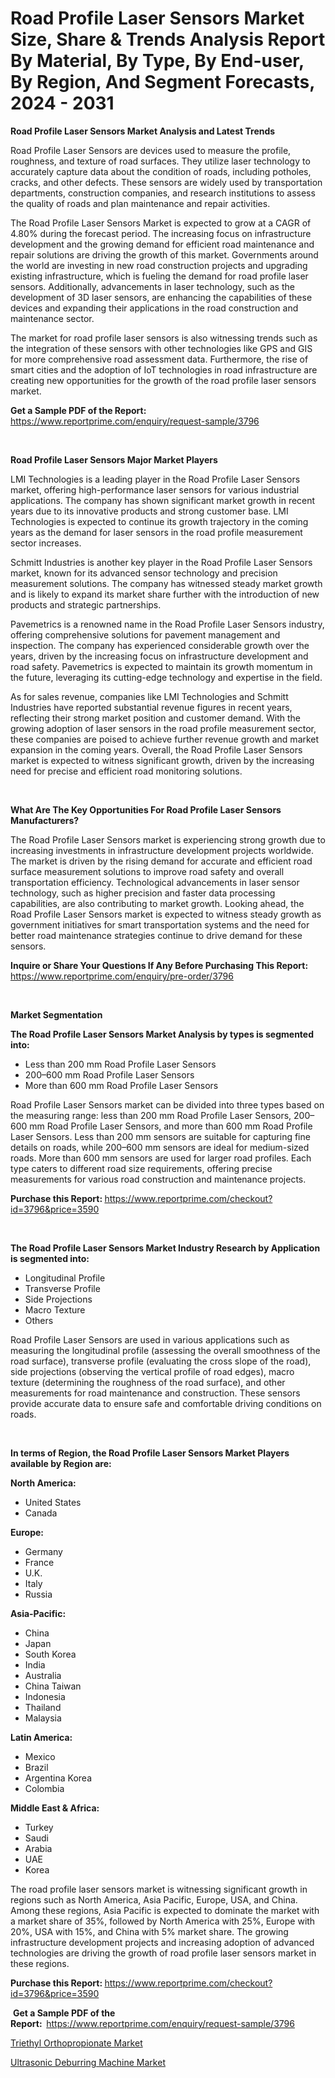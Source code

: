 <p><h1>Road Profile Laser Sensors Market Size, Share & Trends Analysis Report By Material, By Type, By End-user, By Region, And Segment Forecasts, 2024 - 2031</h1></p><p><strong>Road Profile Laser Sensors Market Analysis and Latest Trends</strong></p>
<p><p>Road Profile Laser Sensors are devices used to measure the profile, roughness, and texture of road surfaces. They utilize laser technology to accurately capture data about the condition of roads, including potholes, cracks, and other defects. These sensors are widely used by transportation departments, construction companies, and research institutions to assess the quality of roads and plan maintenance and repair activities.</p><p>The Road Profile Laser Sensors Market is expected to grow at a CAGR of 4.80% during the forecast period. The increasing focus on infrastructure development and the growing demand for efficient road maintenance and repair solutions are driving the growth of this market. Governments around the world are investing in new road construction projects and upgrading existing infrastructure, which is fueling the demand for road profile laser sensors. Additionally, advancements in laser technology, such as the development of 3D laser sensors, are enhancing the capabilities of these devices and expanding their applications in the road construction and maintenance sector.</p><p>The market for road profile laser sensors is also witnessing trends such as the integration of these sensors with other technologies like GPS and GIS for more comprehensive road assessment data. Furthermore, the rise of smart cities and the adoption of IoT technologies in road infrastructure are creating new opportunities for the growth of the road profile laser sensors market.</p></p>
<p><strong>Get a Sample PDF of the Report:&nbsp;</strong> <a href="https://www.reportprime.com/enquiry/request-sample/3796">https://www.reportprime.com/enquiry/request-sample/3796</a></p>
<p>&nbsp;</p>
<p><strong>Road Profile Laser Sensors Major Market Players</strong></p>
<p><p>LMI Technologies is a leading player in the Road Profile Laser Sensors market, offering high-performance laser sensors for various industrial applications. The company has shown significant market growth in recent years due to its innovative products and strong customer base. LMI Technologies is expected to continue its growth trajectory in the coming years as the demand for laser sensors in the road profile measurement sector increases.</p><p>Schmitt Industries is another key player in the Road Profile Laser Sensors market, known for its advanced sensor technology and precision measurement solutions. The company has witnessed steady market growth and is likely to expand its market share further with the introduction of new products and strategic partnerships.</p><p>Pavemetrics is a renowned name in the Road Profile Laser Sensors industry, offering comprehensive solutions for pavement management and inspection. The company has experienced considerable growth over the years, driven by the increasing focus on infrastructure development and road safety. Pavemetrics is expected to maintain its growth momentum in the future, leveraging its cutting-edge technology and expertise in the field.</p><p>As for sales revenue, companies like LMI Technologies and Schmitt Industries have reported substantial revenue figures in recent years, reflecting their strong market position and customer demand. With the growing adoption of laser sensors in the road profile measurement sector, these companies are poised to achieve further revenue growth and market expansion in the coming years. Overall, the Road Profile Laser Sensors market is expected to witness significant growth, driven by the increasing need for precise and efficient road monitoring solutions.</p></p>
<p>&nbsp;</p>
<p><strong>What Are The Key Opportunities For Road Profile Laser Sensors Manufacturers?</strong></p>
<p><p>The Road Profile Laser Sensors market is experiencing strong growth due to increasing investments in infrastructure development projects worldwide. The market is driven by the rising demand for accurate and efficient road surface measurement solutions to improve road safety and overall transportation efficiency. Technological advancements in laser sensor technology, such as higher precision and faster data processing capabilities, are also contributing to market growth. Looking ahead, the Road Profile Laser Sensors market is expected to witness steady growth as government initiatives for smart transportation systems and the need for better road maintenance strategies continue to drive demand for these sensors.</p></p>
<p><strong>Inquire or Share Your Questions If Any Before Purchasing This Report:</strong> <a href="https://www.reportprime.com/enquiry/pre-order/3796">https://www.reportprime.com/enquiry/pre-order/3796</a></p>
<p>&nbsp;</p>
<p><strong>Market Segmentation</strong></p>
<p><strong>The Road Profile Laser Sensors Market Analysis by types is segmented into:</strong></p>
<p><ul><li>Less than 200 mm Road Profile Laser Sensors</li><li>200–600 mm Road Profile Laser Sensors</li><li>More than 600 mm Road Profile Laser Sensors</li></ul></p>
<p><p>Road Profile Laser Sensors market can be divided into three types based on the measuring range: less than 200 mm Road Profile Laser Sensors, 200–600 mm Road Profile Laser Sensors, and more than 600 mm Road Profile Laser Sensors. Less than 200 mm sensors are suitable for capturing fine details on roads, while 200–600 mm sensors are ideal for medium-sized roads. More than 600 mm sensors are used for larger road profiles. Each type caters to different road size requirements, offering precise measurements for various road construction and maintenance projects.</p></p>
<p><strong>Purchase this Report:&nbsp;</strong><a href="https://www.reportprime.com/checkout?id=3796&price=3590">https://www.reportprime.com/checkout?id=3796&price=3590</a></p>
<p>&nbsp;</p>
<p><strong>The Road Profile Laser Sensors Market Industry Research by Application is segmented into:</strong></p>
<p><ul><li>Longitudinal Profile</li><li>Transverse Profile</li><li>Side Projections</li><li>Macro Texture</li><li>Others</li></ul></p>
<p><p>Road Profile Laser Sensors are used in various applications such as measuring the longitudinal profile (assessing the overall smoothness of the road surface), transverse profile (evaluating the cross slope of the road), side projections (observing the vertical profile of road edges), macro texture (determining the roughness of the road surface), and other measurements for road maintenance and construction. These sensors provide accurate data to ensure safe and comfortable driving conditions on roads.</p></p>
<p>&nbsp;</p>
<p><strong>In terms of Region, the Road Profile Laser Sensors Market Players available by Region are:</strong></p>
<p>
    <p> <strong> North America: </strong>
        <ul>
            <li>United States</li>
            <li>Canada</li>
        </ul>
        </p> 
    <p> <strong> Europe: </strong>
        <ul>
            <li>Germany</li>
            <li>France</li>
            <li>U.K.</li>
            <li>Italy</li>
            <li>Russia</li>
        </ul>
        </p> 
    <p> <strong> Asia-Pacific: </strong>
        <ul>
            <li>China</li>
            <li>Japan</li>
            <li>South Korea</li>
            <li>India</li>
            <li>Australia</li>
            <li>China Taiwan</li>
            <li>Indonesia</li>
            <li>Thailand</li>
            <li>Malaysia</li>
        </ul>
        </p> 
    <p> <strong> Latin America: </strong>
        <ul>
            <li>Mexico</li>
            <li>Brazil</li>
            <li>Argentina Korea</li>
            <li>Colombia</li>
        </ul>
        </p> 
    <p> <strong> Middle East & Africa: </strong>
        <ul>
            <li>Turkey</li>
            <li>Saudi</li>
            <li>Arabia</li>
            <li>UAE</li>
            <li>Korea</li>
        </ul>
    </p>
    </p>
<p><p>The road profile laser sensors market is witnessing significant growth in regions such as North America, Asia Pacific, Europe, USA, and China. Among these regions, Asia Pacific is expected to dominate the market with a market share of 35%, followed by North America with 25%, Europe with 20%, USA with 15%, and China with 5% market share. The growing infrastructure development projects and increasing adoption of advanced technologies are driving the growth of road profile laser sensors market in these regions.</p></p>
<p><strong>Purchase this Report: </strong><a href="https://www.reportprime.com/checkout?id=3796&price=3590">https://www.reportprime.com/checkout?id=3796&price=3590</a></p>
<p>&nbsp;<strong>Get a Sample PDF of the Report:&nbsp;&nbsp;</strong><a href="https://www.reportprime.com/enquiry/request-sample/3796">https://www.reportprime.com/enquiry/request-sample/3796</a></p>
<p><strong></strong></p>
<p><p><a href="https://adventurous-uranium-ef9.notion.site/Triethyl-Orthopropionate-Market-Size-Market-Trends-and-Growth-Outlook-forecasted-for-period-from-2-ff8a7725f290479da6781c66eae08456">Triethyl Orthopropionate Market</a></p><p><a href="https://view.publitas.com/reportprime-1/ultrasonic-deburring-machine-market-with-the-goal-of-estimating-the-market-size-and-future-growth-potential-of-various-market-segments-based-on-component-applications-end-user-and-region/">Ultrasonic Deburring Machine Market</a></p></p>